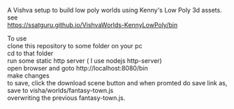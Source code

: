 A Vishva setup to build low poly worlds using Kenny's Low Poly 3d assets.  
see  
https://ssatguru.github.io/VishvaWorlds-KennyLowPoly/bin


To use  
clone this repository to some folder on your pc  
cd to that folder  
run some static http server ( I use nodejs http-server)  
open browser and goto http://localhost:8080/bin  
make changes  
to save, click the download scene button and when promted do save link as, save to visha/worlds/fantasy-town.js   
overwriting the  previous fantasy-town.js.
